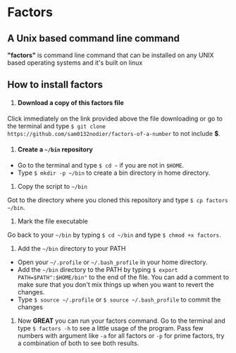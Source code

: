 # Factors

## A Unix based command line command

**"factors"** is command line command that can be installed on any UNIX based operating systems and it's built on linux

## How to install factors

1. #### Download a copy of this factors file
Click immediately on the link provided above the file downloading or go to the terminal and type `$ git clone https://github.com/sam0132nodier/factors-of-a-number` to not include **$**.

1. #### Create a `~/bin` repository
* Go to the terminal and type `$ cd ~` if you are not in `$HOME`.
* Type `$ mkdir -p ~/bin` to create a bin directory in home directory.

1. Copy the script to `~/bin`

Got to the directory where you cloned this repository and type `$ cp factors ~/bin`.

1. Mark the file executable

Go back to your `~/bin` by typing `$ cd ~/bin` and type `$ chmod +x factors`.

1. Add the `~/bin` directory to your PATH

* Open your `~/.profile` or `~/.bash_profile` in your home directory.
* Add the `~/bin` directory to the PATH by typing `$ export PATH=$PATH":$HOME/bin"` to the end of the file. You can add a comment to make sure that you don't mix things up when you want to revert the changes.
* Type `$ source ~/.profile` or `$ source ~/.bash_profile` to commit the changes

1. Now **GREAT** you can run your factors command.
Go to the terminal and type `$ factors -h` to see a little usage of the program. Pass few numbers with argument like `-a` for all factors or `-p` for prime factors, try a combination of both to see both results.